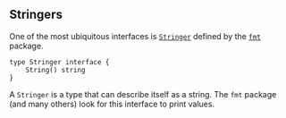 ## Stringers

One of the most ubiquitous interfaces is [`Stringer`](/pkg/fmt/#Stringer) defined by the [`fmt`](/pkg/fmt/) package.

```
type Stringer interface {
    String() string
}
```

A `Stringer` is a type that can describe itself as a string. The `fmt` package (and many others) look for this interface to print values.